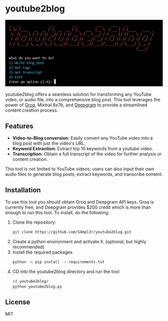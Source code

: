 # youtube2blog

![screenshot](https://github.com/S4mpl3r/youtube2blog/blob/main/assets/screenshot.jpg)

youtube2blog offers a seamless solution for transforming any YouTube video, or audio file, into a comprehensive blog post. This tool leverages the power of [Groq](https://groq.com), Mixtral 8x7b, and [Deepgram](https://deepgram.com) to provide a streamlined content creation process.

## Features
- **Video-to-Blog conversion:** Easily convert any YouTube video into a blog post with just the video's URL.
- **Keyword Extraction:** Extract top 10 keywords from a youtube video.
- **Transcription:** Obtain a full transcript of the video for further analysis or content creation.

This tool is not limited to YouTube videos; users can also input their own audio files to generate blog posts, extract keywords, and transcribe content.

## Installation
To use this tool you should obtain Groq and Deepgram API keys. Groq is currently free, and Deepgram provides $200 credit which is more than enough to run this tool.
To install, do the following:
1. Clone the repository:
   ```bash
   git clone https://github.com/S4mpl3r/youtube2blog.git
   ```
2. Create a python environment and activate it. (optional, but highly recommended)
3. Install the required packages
   ```bash
   python -m pip install -r requirements.txt
   ```
4. CD into the youtube2blog directory and run the tool:
   ```bash
   cd youtube2blog/
   python youtube2blog.py
   ```

## License
MIT
